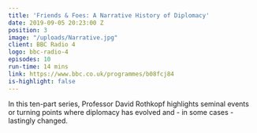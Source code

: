 ```yaml
---
title: 'Friends & Foes: A Narrative History of Diplomacy'
date: 2019-09-05 20:23:00 Z
position: 3
image: "/uploads/Narrative.jpg"
client: BBC Radio 4
logo: bbc-radio-4
episodes: 10
run-time: 14 mins
link: https://www.bbc.co.uk/programmes/b08fcj84
is-highlight: false
---
```


In this ten-part series, Professor David Rothkopf highlights seminal events or turning points where diplomacy has evolved and - in some cases - lastingly changed.